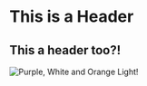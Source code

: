 # This is a Header
## This a header too?!

![Purple, White and Orange Light!](https://images.unsplash.com/photo-1604076913837-52ab5629fba9?q=80&w=1287&auto=format&fit=crop&ixlib=rb-4.1.0&ixid=M3wxMjA3fDB8MHxwaG90by1wYWdlfHx8fGVufDB8fHx8fA%3D%3D)
